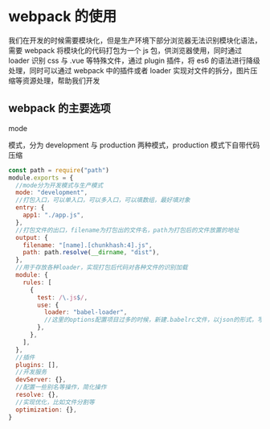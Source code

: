 # webpack 的使用

我们在开发的时候需要模块化，但是生产环境下部分浏览器无法识别模块化语法，需要 webpack 将模块化的代码打包为一个 js 包，供浏览器使用，同时通过 loader 识别 css 与 .vue 等特殊文件，通过 plugin 插件，将 es6 的语法进行降级处理，同时可以通过 webpack 中的插件或者 loader 实现对文件的拆分，图片压缩等资源处理，帮助我们开发

## webpack 的主要选项

mode

模式，分为 development 与 production 两种模式，production 模式下自带代码压缩

```javascript
const path = require("path")
module.exports = {
  //mode分为开发模式与生产模式
  mode: "development",
  //打包入口，可以单入口，可以多入口，可以填数组，最好填对象
  entry: {
    app1: "./app.js",
  },
  //打包文件的出口，filename为打包出的文件名，path为打包后的文件放置的地址
  output: {
    filename: "[name].[chunkhash:4].js",
    path: path.resolve(__dirname, "dist"),
  },
  //用于存放各种loader，实现打包后代码对各种文件的识别加载
  module: {
    rules: [
      {
        test: /\.js$/,
        use: {
          loader: "babel-loader",
          //这里的options配置项目过多的时候，新建.babelrc文件，以json的形式，写入一个对象，内部是options的各种配置项
        },
      },
    ],
  },
  //插件
  plugins: [],
  //开发服务
  devServer: {},
  //配置一些别名等操作，简化操作
  resolve: {},
  //实现优化，比如文件分割等
  optimization: {},
}
```
